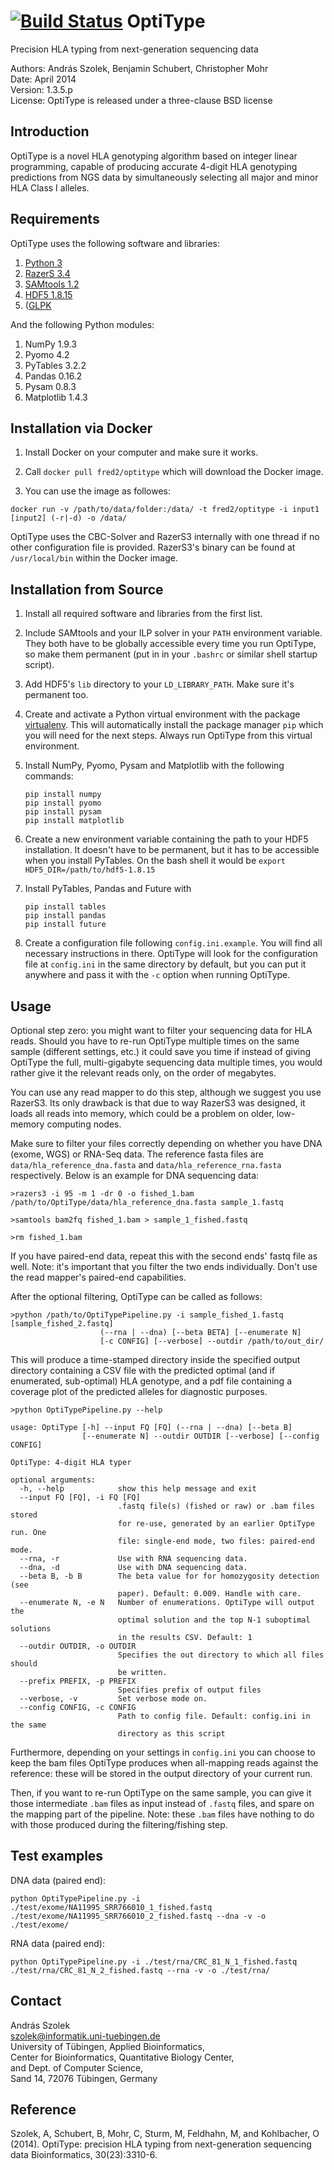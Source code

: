 [![Build Status](https://travis-ci.org/FRED-2/OptiType.svg?branch=master)](https://travis-ci.org/FRED-2/OptiType)
OptiType
========

Precision HLA typing from next-generation sequencing data

Authors: András Szolek, Benjamin Schubert, Christopher Mohr  
Date: April 2014  
Version: 1.3.5.p  
License: OptiType is released under a three-clause BSD license


Introduction
-------------
OptiType is a novel HLA genotyping algorithm based on integer linear
programming, capable of producing accurate 4-digit HLA genotyping predictions
from NGS data by simultaneously selecting all major and minor HLA Class I alleles.


Requirements
-------------
OptiType uses the following software and libraries:

1. [Python 3](https://www.python.org/)
2. [RazerS 3.4](http://www.seqan.de/projects/razers/)
3. [SAMtools 1.2](http://www.htslib.org/)
4. [HDF5 1.8.15](https://www.hdfgroup.org/HDF5/)
5. ([GLPK](https://www.gnu.org/software/glpk/)

And the following Python modules:

1. NumPy 1.9.3
2. Pyomo 4.2
3. PyTables 3.2.2
4. Pandas 0.16.2
5. Pysam 0.8.3
6. Matplotlib 1.4.3

Installation via Docker
-----------------------

1. Install Docker on your computer and make sure it works.

2. Call `docker pull fred2/optitype` which will download the Docker image.

3. You can use the image as followes:

`docker run -v /path/to/data/folder:/data/ -t fred2/optitype -i input1 [input2] (-r|-d) -o /data/`

OptiType uses the CBC-Solver and RazerS3 internally with one thread if no other configuration file is provided. RazerS3's binary can be found at `/usr/local/bin` within the Docker image. 

Installation from Source
------------------------
1. Install all required software and libraries from the first list.

2. Include SAMtools and your ILP solver in your `PATH` environment variable.
They both have to be globally accessible every time you run OptiType, so make
them permanent (put in in your `.bashrc` or similar shell startup script).

3. Add HDF5's `lib` directory to your `LD_LIBRARY_PATH`. Make sure it's
permanent too.

4. Create and activate a Python virtual environment with the package
[virtualenv](https://virtualenv.pypa.io/en/latest/). This will automatically
install the package manager `pip` which you will need for the next steps.
Always run OptiType from this virtual environment.

5. Install NumPy, Pyomo, Pysam and Matplotlib with
the following commands:

    ```
    pip install numpy
    pip install pyomo
    pip install pysam
    pip install matplotlib
    ```

6. Create a new environment variable containing the path to your HDF5
installation. It doesn't have to be permanent, but it has to be accessible
when you install PyTables. On the bash shell it would be
`export HDF5_DIR=/path/to/hdf5-1.8.15`

7. Install PyTables, Pandas and Future with

    ```
    pip install tables
    pip install pandas
    pip install future
    ```

8. Create a configuration file following `config.ini.example`. You will find
all necessary instructions in there. OptiType will look for the configuration
file at `config.ini` in the same directory by default, but you can put it
anywhere and pass it with the `-c` option when running OptiType.


Usage
-------------

Optional step zero: you might want to filter your sequencing data for
HLA reads. Should you have to re-run OptiType multiple times on the same sample
(different settings, etc.) it could save you time if instead of giving OptiType
the full, multi-gigabyte sequencing data multiple times, you would rather give
it the relevant reads only, on the order of megabytes.

You can use any read mapper to do this step, although we suggest you use RazerS3.
Its only drawback is that due to way RazerS3 was designed, it loads all reads
into memory, which could be a problem on older, low-memory computing nodes.

Make sure to filter your files correctly depending on whether you have DNA
(exome, WGS) or RNA-Seq data. The reference fasta files are
`data/hla_reference_dna.fasta` and `data/hla_reference_rna.fasta` respectively.
Below is an example for DNA sequencing data:

```
>razers3 -i 95 -m 1 -dr 0 -o fished_1.bam /path/to/OptiType/data/hla_reference_dna.fasta sample_1.fastq

>samtools bam2fq fished_1.bam > sample_1_fished.fastq

>rm fished_1.bam
```

If you have paired-end data, repeat this with the second ends' fastq file as well.
Note: it's important that you filter the two ends individually. Don't use the
read mapper's paired-end capabilities.

After the optional filtering, OptiType can be called as follows:
```
>python /path/to/OptiTypePipeline.py -i sample_fished_1.fastq [sample_fished_2.fastq]
                    (--rna | --dna) [--beta BETA] [--enumerate N]
                    [-c CONFIG] [--verbose] --outdir /path/to/out_dir/
```

This will produce a time-stamped directory inside the specified output directory
containing a CSV file with the predicted optimal (and if enumerated, sub-optimal)
HLA genotype, and a pdf file containing a coverage plot of the predicted alleles
for diagnostic purposes.

```
>python OptiTypePipeline.py --help  

usage: OptiType [-h] --input FQ [FQ] (--rna | --dna) [--beta B]
                [--enumerate N] --outdir OUTDIR [--verbose] [--config CONFIG]

OptiType: 4-digit HLA typer

optional arguments:
  -h, --help            show this help message and exit
  --input FQ [FQ], -i FQ [FQ]
                        .fastq file(s) (fished or raw) or .bam files stored
                        for re-use, generated by an earlier OptiType run. One
                        file: single-end mode, two files: paired-end mode.
  --rna, -r             Use with RNA sequencing data.
  --dna, -d             Use with DNA sequencing data.
  --beta B, -b B        The beta value for for homozygosity detection (see
                        paper). Default: 0.009. Handle with care.
  --enumerate N, -e N   Number of enumerations. OptiType will output the
                        optimal solution and the top N-1 suboptimal solutions
                        in the results CSV. Default: 1
  --outdir OUTDIR, -o OUTDIR
                        Specifies the out directory to which all files should
                        be written.
  --prefix PREFIX, -p PREFIX
                        Specifies prefix of output files
  --verbose, -v         Set verbose mode on.
  --config CONFIG, -c CONFIG
                        Path to config file. Default: config.ini in the same
                        directory as this script
```

Furthermore, depending on your settings in `config.ini` you can choose to keep
the bam files OptiType produces when all-mapping reads against the reference:
these will be stored in the output directory of your current run.

Then, if you want to re-run OptiType on the same sample, you can give it those
intermediate `.bam` files as input instead of `.fastq` files, and spare on the
mapping part of the pipeline. Note: these `.bam` files have nothing to do with
those produced during the filtering/fishing step.


Test examples
-------------
DNA data (paired end):
```
python OptiTypePipeline.py -i ./test/exome/NA11995_SRR766010_1_fished.fastq ./test/exome/NA11995_SRR766010_2_fished.fastq --dna -v -o ./test/exome/
```

RNA data (paired end):
```
python OptiTypePipeline.py -i ./test/rna/CRC_81_N_1_fished.fastq ./test/rna/CRC_81_N_2_fished.fastq --rna -v -o ./test/rna/
```

Contact
-------------
András Szolek  
szolek@informatik.uni-tuebingen.de  
University of Tübingen, Applied Bioinformatics,  
Center for Bioinformatics, Quantitative Biology Center,  
and Dept. of Computer Science,  
Sand 14, 72076 Tübingen, Germany


Reference
-------------
Szolek, A, Schubert, B, Mohr, C, Sturm, M, Feldhahn, M, and Kohlbacher, O (2014).
OptiType: precision HLA typing from next-generation sequencing data
Bioinformatics, 30(23):3310-6.
